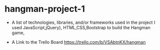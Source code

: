 # hangman-project-1

- A list of technologies, libraries, and/or frameworks used in the project
I used JavaScript,jQuery), HTML,CSS,Bootstrap to build the Hangman game,

- A Link to the Trello Board
https://trello.com/b/VSAbtnKX/hangman